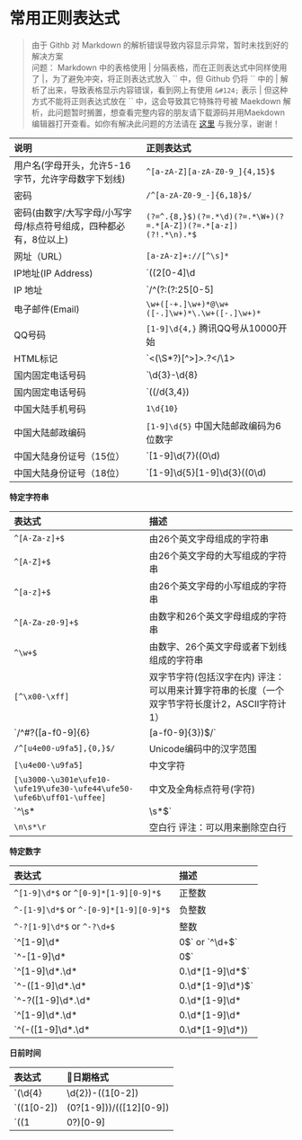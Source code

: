 # 常用正则表达式

> 由于 Githb 对 Markdown 的解析错误导致内容显示异常，暂时未找到好的解决方案  
> 问题： Markdown 中的表格使用 &#124; 分隔表格，而在正则表达式中同样使用了 &#124;，为了避免冲突，将正则表达式放入 \`\` 中，但 Github 仍将 \`\` 中的 &#124; 解析了出来，导致表格显示内容错误，看到网上有使用 `&#124;` 表示 &#124; 但这种方式不能将正则表达式放在 \`\` 中，这会导致其它特殊符号被 Maekdown 解析，此问题暂时搁置，想查看完整内容的朋友请下载源码并用Maekdown 编辑器打开查看。如你有解决此问题的方法请在 [这里](https://github.com/ChanMenglin/NoteBook/issues/1) 与我分享，谢谢！


| 说明                       | 正则表达式
| :-----------------------  | :---------------------------------------------- |
| 用户名(字母开头，允许5-16字节，允许字母数字下划线) | `^[a-zA-Z][a-zA-Z0-9_]{4,15}$`
| 密码                      | `/^[a-zA-Z0-9_-]{6,18}$/`
| 密码(由数字/大写字母/小写字母/标点符号组成，四种都必有，8位以上) | `(?=^.{8,}$)(?=.*\d)(?=.*\W+)(?=.*[A-Z])(?=.*[a-z])(?!.*\n).*$`
| 网址（URL）                | `[a-zA-z]+://[^\s]*`
| IP地址(IP Address)        | `((2[0-4]\d|25[0-5]|[01]?\d\d?)\.){3}(2[0-4]\d|25[0-5]|[01]?\d\d?)`
| IP 地址                   | `/^(?:(?:25[0-5]|2[0-4][0-9]|[01]?[0-9][0-9]?)\.){3}(?:25[0-5]|2[0-4][0-9]|[01]?[0-9][0-9]?)$/`
| 电子邮件(Email)            | `\w+([-+.]\w+)*@\w+([-.]\w+)*\.\w+([-.]\w+)*`
| QQ号码                    | `[1-9]\d{4,}` 腾讯QQ号从10000开始
| HTML标记                  | `<(\S*?)[^>]*>.*?<\/\1>|<(\S*)[^>]* \/>` 上面这个也仅仅能部分，对于复杂的嵌套标记依旧无能为力
| 国内固定电话号码            | `\d{3}-\d{8}|\d{4}-\d{7}` 形式如 0511-4405222 或 021-87888822
| 国内固定电话号码           | `((/d{3,4})|/d{3,4}-)?/d{7,8}(-/d{3})*` 匹配形式如:0511-4405222 或者021-87888822 或者 021-44055520-555 或者 (0511)4405222
| 中国大陆手机号码           | `1\d{10}`
| 中国大陆邮政编码           | `[1-9]\d{5}` 中国大陆邮政编码为6位数字
| 中国大陆身份证号（15位）    | `[1-9]\d{7}((0\d)|(1[0-2]))(([0|1|2]\d)|3[0-1])\d{3}` 
| 中国大陆身份证号（18位）    | `[1-9]\d{5}[1-9]\d{3}((0\d)|(1[0-2]))(([0|1|2]\d)|3[0-1])\d{3}([0-9]|X|x)`

**特定字符串**

| 表达式                    | 描述             
| :---------------------   | :---------------------------------------------- |
| `^[A-Za-z]+$`            | 由26个英文字母组成的字符串
| `^[A-Z]+$`               | 由26个英文字母的大写组成的字符串
| `^[a-z]+$`               | 由26个英文字母的小写组成的字符串
| `^[A-Za-z0-9]+$`         | 由数字和26个英文字母组成的字符串
| `^\w+$`                  | 由数字、26个英文字母或者下划线组成的字符串
| `[^\x00-\xff]`           | 双字节字符(包括汉字在内) 评注：可以用来计算字符串的长度（一个双字节字符长度计2，ASCII字符计1）
| `/^#?([a-f0-9]{6}|[a-f0-9]{3})$/` | 十六进制值 
| `/^[u4e00-u9fa5],{0,}$/` | Unicode编码中的汉字范围
| `[\u4e00-\u9fa5]`        | 中文字符
| `[\u3000-\u301e\ufe10-\ufe19\ufe30-\ufe44\ufe50-\ufe6b\uff01-\uffee]` | 中文及全角标点符号(字符)
| `^\s*|\s*$`              | 首尾空白字符,可以用来删除行首行尾的空白字符(包括空格、制表符、换页符等等)
| `\n\s*\r`                | 空白行 评注：可以用来删除空白行

**特定数字**

| 表达式                                           | 描述             
| :---------------------------------------------- | :------------------------ |
| `^[1-9]\d*$` or `^[0-9]*[1-9][0-9]*$`           | 正整数
| `^-[1-9]\d*$` or `^-[0-9]*[1-9][0-9]*$`         | 负整数
| `^-?[1-9]\d*$` or `^-?\d+$`                     | 整数
| `^[1-9]\d*|0$` or `^\d+$`                       | 非负整数（正整数 + 0）
| `^-[1-9]\d*|0$`                                 | 非正整数（负整数 + 0）
| `^[1-9]\d*\.\d*|0\.\d*[1-9]\d*$`                | 正浮点数
| `^-([1-9]\d*\.\d*|0\.\d*[1-9]\d*)$`             | 负浮点数
| `^-?([1-9]\d*\.\d*|0\.\d*[1-9]\d*|0?\.0+|0)$`   | 浮点数
| `^[1-9]\d*\.\d*|0\.\d*[1-9]\d*|0?\.0+|0$`       | 非负浮点数（正浮点数 + 0）
| `^(-([1-9]\d*\.\d*|0\.\d*[1-9]\d*))|0?\.0+|0$`  | 非正浮点数（负浮点数 + 0），处理大量数据时有用，具体应用时注意修正

**日前时间**

| 表达式                                | 日期格式
| :----------------------------------- | :----------------------------------- |
| `(\d{4}|\d{2})-((1[0-2])|(0?[1-9]))-(([12][0-9])|(3[01])|(0?[1-9]))` | 日期(年-月-日) 
| `((1[0-2])|(0?[1-9]))/(([12][0-9])|(3[01])|(0?[1-9]))/(\d{4}|\d{2})` | 日期(月/日/年)
| `((1|0?)[0-9]|2[0-3]):([0-5][0-9])`   | 时间(小时:分钟, 24小时制)
